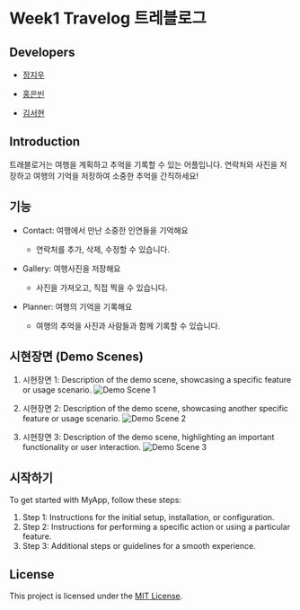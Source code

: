 # Week1 Travelog 트레블로그

## Developers

- [정지우](https://github.com/jiwoojeong17)
  
- [홍은빈](https://github.com/pancakesontuesday)
  
- [김서현](https://github.com/frica12)

## Introduction

트래블로거는 여행을 계획하고 추억을 기록할 수 있는 어플입니다. 연락처와 사진을 저장하고 여행의 기억을 저장하여 소중한 추억을 간직하세요!

## 기능

- Contact: 여행에서 만난 소중한 인연들을 기억해요
  - 연락처를 추가, 삭제, 수정할 수 있습니다.
  
- Gallery: 여행사진을 저장해요
  - 사진을 가져오고, 직접 찍을 수 있습니다.

- Planner: 여행의 기억을 기록해요
  - 여행의 추억을 사진과 사람들과 함께 기록할 수 있습니다.

## 시현장면 (Demo Scenes)

1. 시현장면 1: Description of the demo scene, showcasing a specific feature or usage scenario.
   ![Demo Scene 1](demo_scene_1.png)

2. 시현장면 2: Description of the demo scene, showcasing another specific feature or usage scenario.
   ![Demo Scene 2](demo_scene_2.png)

3. 시현장면 3: Description of the demo scene, highlighting an important functionality or user interaction.
   ![Demo Scene 3](demo_scene_3.png)

## 시작하기

To get started with MyApp, follow these steps:

1. Step 1: Instructions for the initial setup, installation, or configuration.
2. Step 2: Instructions for performing a specific action or using a particular feature.
3. Step 3: Additional steps or guidelines for a smooth experience.

## License

This project is licensed under the [MIT License](LICENSE).
